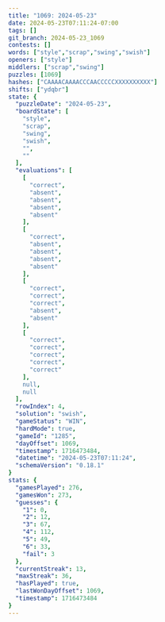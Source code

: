 ```yaml
---
title: "1069: 2024-05-23"
date: 2024-05-23T07:11:24-07:00
tags: []
git_branch: 2024-05-23_1069
contests: []
words: ["style","scrap","swing","swish"]
openers: ["style"]
middlers: ["scrap","swing"]
puzzles: [1069]
hashes: ["CAAAACAAAACCCAACCCCCXXXXXXXXXX"]
shifts: ["ydqbr"]
state: {
  "puzzleDate": "2024-05-23",
  "boardState": [
    "style",
    "scrap",
    "swing",
    "swish",
    "",
    ""
  ],
  "evaluations": [
    [
      "correct",
      "absent",
      "absent",
      "absent",
      "absent"
    ],
    [
      "correct",
      "absent",
      "absent",
      "absent",
      "absent"
    ],
    [
      "correct",
      "correct",
      "correct",
      "absent",
      "absent"
    ],
    [
      "correct",
      "correct",
      "correct",
      "correct",
      "correct"
    ],
    null,
    null
  ],
  "rowIndex": 4,
  "solution": "swish",
  "gameStatus": "WIN",
  "hardMode": true,
  "gameId": "1285",
  "dayOffset": 1069,
  "timestamp": 1716473484,
  "datetime": "2024-05-23T07:11:24",
  "schemaVersion": "0.18.1"
}
stats: {
  "gamesPlayed": 276,
  "gamesWon": 273,
  "guesses": {
    "1": 0,
    "2": 12,
    "3": 67,
    "4": 112,
    "5": 49,
    "6": 33,
    "fail": 3
  },
  "currentStreak": 13,
  "maxStreak": 36,
  "hasPlayed": true,
  "lastWonDayOffset": 1069,
  "timestamp": 1716473484
}
---
```

<!-- more -->
